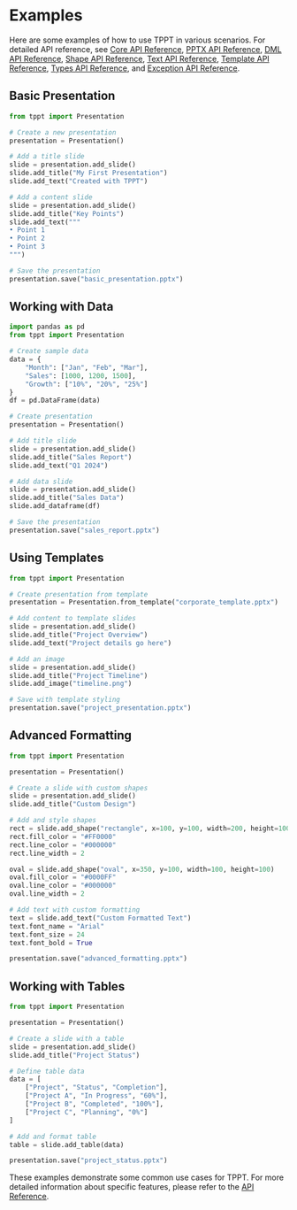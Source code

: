 # Examples

Here are some examples of how to use TPPT in various scenarios. For detailed API reference, see [Core API Reference](api/core.md), [PPTX API Reference](api/pptx.md), [DML API Reference](api/dml.md), [Shape API Reference](api/shape.md), [Text API Reference](api/text.md), [Template API Reference](api/template.md), [Types API Reference](api/types.md), and [Exception API Reference](api/exception.md).

## Basic Presentation

```python
from tppt import Presentation

# Create a new presentation
presentation = Presentation()

# Add a title slide
slide = presentation.add_slide()
slide.add_title("My First Presentation")
slide.add_text("Created with TPPT")

# Add a content slide
slide = presentation.add_slide()
slide.add_title("Key Points")
slide.add_text("""
• Point 1
• Point 2
• Point 3
""")

# Save the presentation
presentation.save("basic_presentation.pptx")
```

## Working with Data

```python
import pandas as pd
from tppt import Presentation

# Create sample data
data = {
    "Month": ["Jan", "Feb", "Mar"],
    "Sales": [1000, 1200, 1500],
    "Growth": ["10%", "20%", "25%"]
}
df = pd.DataFrame(data)

# Create presentation
presentation = Presentation()

# Add title slide
slide = presentation.add_slide()
slide.add_title("Sales Report")
slide.add_text("Q1 2024")

# Add data slide
slide = presentation.add_slide()
slide.add_title("Sales Data")
slide.add_dataframe(df)

# Save the presentation
presentation.save("sales_report.pptx")
```

## Using Templates

```python
from tppt import Presentation

# Create presentation from template
presentation = Presentation.from_template("corporate_template.pptx")

# Add content to template slides
slide = presentation.add_slide()
slide.add_title("Project Overview")
slide.add_text("Project details go here")

# Add an image
slide = presentation.add_slide()
slide.add_title("Project Timeline")
slide.add_image("timeline.png")

# Save with template styling
presentation.save("project_presentation.pptx")
```

## Advanced Formatting

```python
from tppt import Presentation

presentation = Presentation()

# Create a slide with custom shapes
slide = presentation.add_slide()
slide.add_title("Custom Design")

# Add and style shapes
rect = slide.add_shape("rectangle", x=100, y=100, width=200, height=100)
rect.fill_color = "#FF0000"
rect.line_color = "#000000"
rect.line_width = 2

oval = slide.add_shape("oval", x=350, y=100, width=100, height=100)
oval.fill_color = "#0000FF"
oval.line_color = "#000000"
oval.line_width = 2

# Add text with custom formatting
text = slide.add_text("Custom Formatted Text")
text.font_name = "Arial"
text.font_size = 24
text.font_bold = True

presentation.save("advanced_formatting.pptx")
```

## Working with Tables

```python
from tppt import Presentation

presentation = Presentation()

# Create a slide with a table
slide = presentation.add_slide()
slide.add_title("Project Status")

# Define table data
data = [
    ["Project", "Status", "Completion"],
    ["Project A", "In Progress", "60%"],
    ["Project B", "Completed", "100%"],
    ["Project C", "Planning", "0%"]
]

# Add and format table
table = slide.add_table(data)

presentation.save("project_status.pptx")
```

These examples demonstrate some common use cases for TPPT. For more detailed information about specific features, please refer to the [API Reference](api.md). 